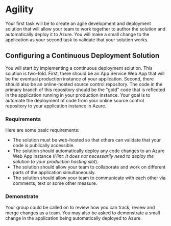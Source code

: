 # Agility

Your first task will be to create an agile development and deployment solution that will allow your team to work together to author the solution and automatically deploy it to Azure. You will make a small change to the application as your second task to validate that your solution works.

## Configuring a Continuous Deployment Solution

You will start by implementing a continuous deployment solution. This solution is two-fold. First, there should be an App Service Web App that will be the eventual production instance of your application. Second, there should also be an online-hosted source control repository. The code in the primary branch of this repository should be the "gold" code that is reflected in the application running in your production instance. Your goal is to automate the deployment of code from your online source control repository to your application instance in Azure.

### Requirements

Here are some basic requirements:

- The solution must be web-hosted so that others can validate that your code is publically accessible.
- The solution should automatically deploy any code changes to an Azure Web App instance (*Hint: It does not necessarily need to deploy the solution to your production hosting slot*).  
- The solution should allow your team to collaborate and work on different parts of the application simultaneously.
- The solution should allow your team to communicate with each other via comments, text or some other measure.

### Demonstrate

Your group could be called on to review how you can track, review and merge changes as a team. You may also be asked to demonstrate a small change in the application being automatically deployed to Azure.
